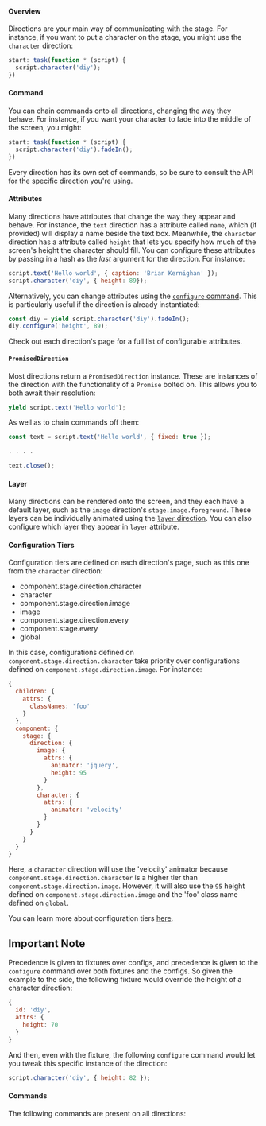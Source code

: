 #### Overview

Directions are your main way of communicating with the stage. For instance, if you want to put a character on the stage, you might use the `character` direction:

```js
start: task(function * (script) {
  script.character('diy');
})
```

#### Command

You can chain commands onto all directions, changing the way they behave. For instance, if you want your character to fade into the middle of the screen, you might:

```js
start: task(function * (script) {
  script.character('diy').fadeIn();
})
```

Every direction has its own set of commands, so be sure to consult the API for the specific direction you're using.

#### Attributes

Many directions have attributes that change the way they appear and behave. For instance, the `text` direction has a attribute called `name`, which (if provided) will display a name beside the text box. Meanwhile, the `character` direction has a attribute called `height` that lets you specify how much of the screen's height the character should fill. You can configure these attributes by passing in a hash as the _last_ argument for the direction. For instance:

```js
script.text('Hello world', { caption: 'Brian Kernighan' });
script.character('diy', { height: 89});
```

Alternatively, you can change attributes using the [`configure` command](http://localhost:4200/#/api/stage/directions?anchor=configure(hash_or_key%2C_value)). This is particularly useful if the direction is already instantiated:

```js
const diy = yield script.character('diy').fadeIn();
diy.configure('height', 89);
```

Check out each direction's page for a full list of configurable attributes.

#### `PromisedDirection`

Most directions return a `PromisedDirection` instance. These are instances of the direction with the functionality of a `Promise` bolted on. This allows you to both await their resolution:

```js
yield script.text('Hello world');
```

As well as to chain commands off them:

```js
const text = script.text('Hello world', { fixed: true });

. . . .

text.close();
```

#### Layer

Many directions can be rendered onto the screen, and they each have a default layer, such as the `image` direction's `stage.image.foreground`. These layers can be individually animated using the [`layer` direction](#/api/stage/directions/layer). You can also configure which layer they appear in `layer` attribute.

<div class="row">

<div class="with-aside small-order-2 medium-order-1">

#### Configuration Tiers

Configuration tiers are defined on each direction's page, such as this one from the `character` direction:

* component.stage.direction.character
* character
* component.stage.direction.image
* image
* component.stage.direction.every
* component.stage.every
* global

In this case, configurations defined on `component.stage.direction.character` take priority over configurations defined on `component.stage.direction.image`. For instance:

```js
{
  children: {
    attrs: {
      classNames: 'foo'
    }
  },
  component: {
    stage: {
      direction: {
        image: {
          attrs: {
            animator: 'jquery',
            height: 95
          }
        },
        character: {
          attrs: {
            animator: 'velocity'
          }
        }
      }
    }
  }
}
```

Here, a `character` direction will use the 'velocity' animator because `component.stage.direction.character` is a higher tier than `component.stage.direction.image`. However, it will also use the `95` height defined on `component.stage.direction.image` and the 'foo' class name defined on `global`.

You can learn more about configuration tiers [here](#/api/engine/configuration/configuration-tiers).

</div>

<aside class="aside javascript small-order-1 medium-order-2">

# Important Note

Precedence is given to fixtures over configs, and precedence is given to the `configure` command over both fixtures and the configs. So given the example to the side, the following fixture would override the height of a character direction:

```js
{
  id: 'diy',
  attrs: {
    height: 70
  }
}
```

And then, even with the fixture, the following `configure` command would let you tweak this specific instance of the direction:

```js
script.character('diy', { height: 82 });
```

</aside>

</div>

#### Commands

The following commands are present on all directions:
